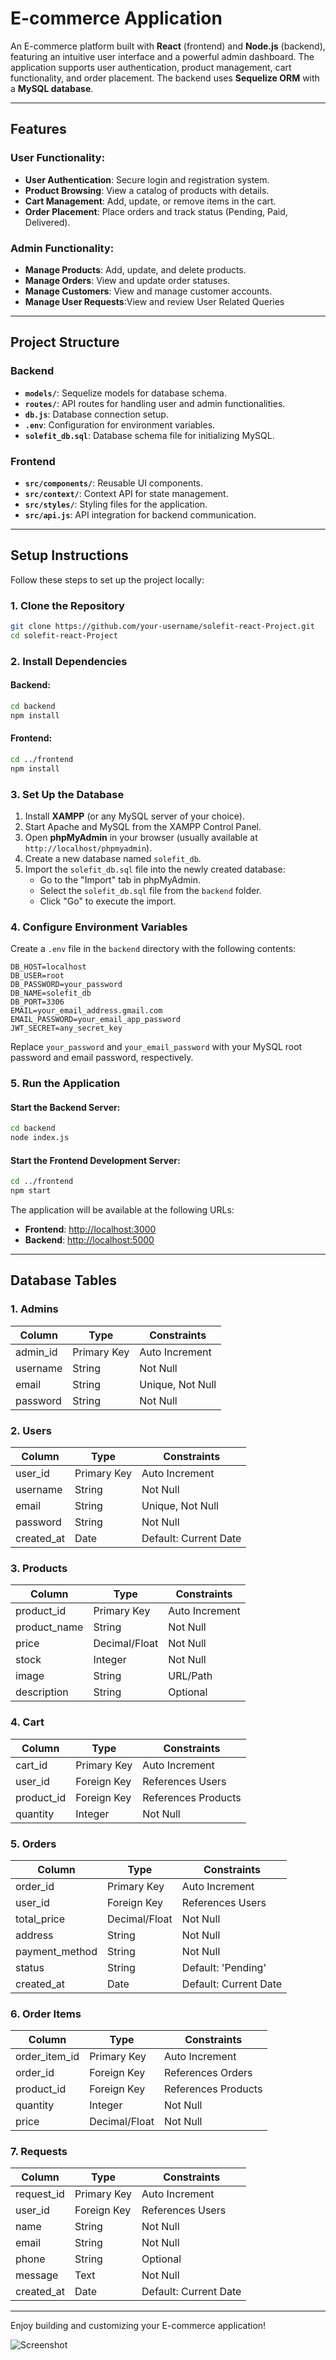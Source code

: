# **E-commerce Application**

An E-commerce platform built with **React** (frontend) and **Node.js** (backend), featuring an intuitive user interface and a powerful admin dashboard. The application supports user authentication, product management, cart functionality, and order placement. The backend uses **Sequelize ORM** with a **MySQL database**.

---

## **Features**

### User Functionality:
- **User Authentication**: Secure login and registration system.
- **Product Browsing**: View a catalog of products with details.
- **Cart Management**: Add, update, or remove items in the cart.
- **Order Placement**: Place orders and track status (Pending, Paid, Delivered).

### Admin Functionality:
- **Manage Products**: Add, update, and delete products.
- **Manage Orders**: View and update order statuses.
- **Manage Customers**: View and manage customer accounts.
- **Manage User Requests**:View and review User Related Queries

---

## **Project Structure**

### **Backend**
- **`models/`**: Sequelize models for database schema.
- **`routes/`**: API routes for handling user and admin functionalities.
- **`db.js`**: Database connection setup.
- **`.env`**: Configuration for environment variables.
- **`solefit_db.sql`**: Database schema file for initializing MySQL.

### **Frontend**
- **`src/components/`**: Reusable UI components.
- **`src/context/`**: Context API for state management.
- **`src/styles/`**: Styling files for the application.
- **`src/api.js`**: API integration for backend communication.

---

## **Setup Instructions**

Follow these steps to set up the project locally:

### 1. **Clone the Repository**
```bash
git clone https://github.com/your-username/solefit-react-Project.git
cd solefit-react-Project
```

### 2. **Install Dependencies**

#### Backend:
```bash
cd backend
npm install
```

#### Frontend:
```bash
cd ../frontend
npm install
```

### 3. **Set Up the Database**

1. Install **XAMPP** (or any MySQL server of your choice).
2. Start Apache and MySQL from the XAMPP Control Panel.
3. Open **phpMyAdmin** in your browser (usually available at `http://localhost/phpmyadmin`).
4. Create a new database named `solefit_db`.
5. Import the `solefit_db.sql` file into the newly created database:
   - Go to the "Import" tab in phpMyAdmin.
   - Select the `solefit_db.sql` file from the `backend` folder.
   - Click "Go" to execute the import.

### 4. **Configure Environment Variables**

Create a `.env` file in the `backend` directory with the following contents:

```env
DB_HOST=localhost
DB_USER=root
DB_PASSWORD=your_password
DB_NAME=solefit_db
DB_PORT=3306
EMAIL=your_email_address.gmail.com
EMAIL_PASSWORD=your_email_app_password
JWT_SECRET=any_secret_key
```
Replace `your_password` and `your_email_password` with your MySQL root password and email password, respectively.

### 5. **Run the Application**

#### Start the Backend Server:
```bash
cd backend
node index.js
```

#### Start the Frontend Development Server:
```bash
cd ../frontend
npm start
```

The application will be available at the following URLs:
- **Frontend**: [http://localhost:3000](http://localhost:3000)
- **Backend**: [http://localhost:5000](http://localhost:5000)

---

## **Database Tables**

### **1. Admins**
| Column       | Type            | Constraints          |
|--------------|-----------------|----------------------|
| admin_id     | Primary Key     | Auto Increment       |
| username     | String          | Not Null             |
| email        | String          | Unique, Not Null     |
| password     | String          | Not Null             |

### **2. Users**
| Column       | Type            | Constraints          |
|--------------|-----------------|----------------------|
| user_id      | Primary Key     | Auto Increment       |
| username     | String          | Not Null             |
| email        | String          | Unique, Not Null     |
| password     | String          | Not Null             |
| created_at   | Date            | Default: Current Date|

### **3. Products**
| Column       | Type            | Constraints          |
|--------------|-----------------|----------------------|
| product_id   | Primary Key     | Auto Increment       |
| product_name | String          | Not Null             |
| price        | Decimal/Float   | Not Null             |
| stock        | Integer         | Not Null             |
| image        | String          | URL/Path             |
| description  | String          | Optional             |

### **4. Cart**
| Column       | Type            | Constraints          |
|--------------|-----------------|----------------------|
| cart_id      | Primary Key     | Auto Increment       |
| user_id      | Foreign Key     | References Users     |
| product_id   | Foreign Key     | References Products  |
| quantity     | Integer         | Not Null             |

### **5. Orders**
| Column       | Type            | Constraints          |
|--------------|-----------------|----------------------|
| order_id     | Primary Key     | Auto Increment       |
| user_id      | Foreign Key     | References Users     |
| total_price  | Decimal/Float   | Not Null             |
| address      | String          | Not Null             |
| payment_method | String        | Not Null             |
| status       | String          | Default: 'Pending'   |
| created_at   | Date            | Default: Current Date|

### **6. Order Items**
| Column       | Type            | Constraints          |
|--------------|-----------------|----------------------|
| order_item_id| Primary Key     | Auto Increment       |
| order_id     | Foreign Key     | References Orders    |
| product_id   | Foreign Key     | References Products  |
| quantity     | Integer         | Not Null             |
| price        | Decimal/Float   | Not Null             |

### **7. Requests**
| Column       | Type            | Constraints          |
|--------------|-----------------|----------------------|
| request_id   | Primary Key     | Auto Increment       |
| user_id      | Foreign Key     | References Users     |
| name         | String          | Not Null             |
| email        | String          | Not Null             |
| phone        | String          | Optional             |
| message      | Text            | Not Null             |
| created_at   | Date            | Default: Current Date|

---

Enjoy building and customizing your E-commerce application!

![Screenshot](C:\Users\aarya\Desktop\images\Home.png)

